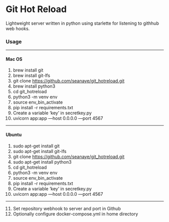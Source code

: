 # Git Hot Reload
Lightweight server written in python using starlette for listening to githhub web hooks.

### Usage
- - - -
#### Mac OS
1. brew install git
2. brew install git-lfs
3. git clone https://github.com/seanaye/git_hotreload.git
4. brew install python3
5. cd git_hotreload
6. python3 -m venv env
7. source env_bin_activate
8. pip install -r requirements.txt
9. Create a variable ‘key’ in secretkey.py
10. uvicorn app:app —host 0.0.0.0 —port 4567
- - - -
#### Ubuntu
1. sudo apt-get install git
2. sudo apt-get install git-lfs
3. git clone https://github.com/seanaye/git_hotreload.git
4. sudo apt-get install python3
5. cd git_hotreload
6. python3 -m venv env
7. source env_bin_activate
8. pip install -r requirements.txt
9. Create a variable ‘key’ in secretkey.py
10. uvicorn app:app —host 0.0.0.0 —port 4567
- - - -
11. Set repository webhook to server and port in Github
12. Optionally configure docker-compose.yml in home directory